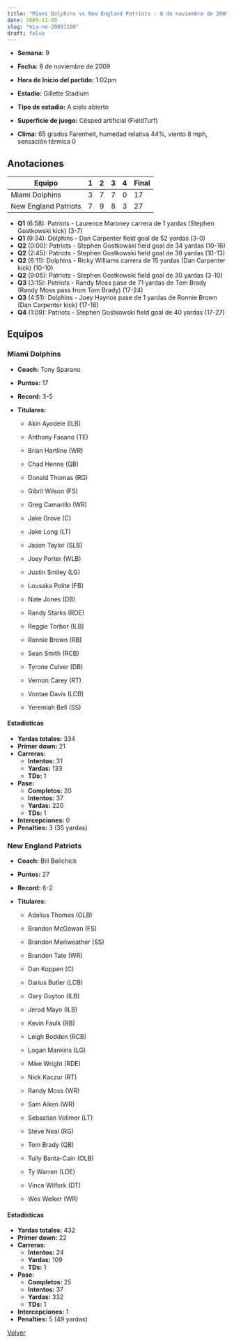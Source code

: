 ```yaml
---
title: "Miami Dolphins vs New England Patriots - 8 de noviembre de 2009"
date: 2009-11-08
slug: "mia-ne-20091108"
draft: false
---
```


* **Semana:** 9
* **Fecha:** 8 de noviembre de 2009

* **Hora de Inicio del partido:** 1:02pm
* **Estadio:** Gillette Stadium
* **Tipo de estadio:** A cielo abierto
* **Superficie de juego:** Césped artificial (FieldTurf)
* **Clima:** 65 grados Farenheit, humedad relativa 44%, viento 8 mph, sensación térmica 0





## Anotaciones
| Equipo | 1 | 2 | 3 | 4 | Final |
|--------|---|---|---|---|-------|
| Miami Dolphins  | 3 | 7 | 7 | 0  | 17 |
| New England Patriots  | 7 | 9 | 8 | 3  | 27 |
* **Q1** (6:58): Patriots - Laurence Maroney carrera de 1 yardas (Stephen Gostkowski kick) (3-7)
* **Q1** (9:34): Dolphins - Dan Carpenter field goal de 52 yardas (3-0)
* **Q2** (0:00): Patriots - Stephen Gostkowski field goal de 34 yardas (10-16)
* **Q2** (2:45): Patriots - Stephen Gostkowski field goal de 38 yardas (10-13)
* **Q2** (6:11): Dolphins - Ricky Williams carrera de 15 yardas (Dan Carpenter kick) (10-10)
* **Q2** (9:05): Patriots - Stephen Gostkowski field goal de 30 yardas (3-10)
* **Q3** (3:15): Patriots - Randy Moss pase de 71 yardas de Tom Brady (Randy Moss pass from Tom Brady) (17-24)
* **Q3** (4:51): Dolphins - Joey Haynos pase de 1 yardas de Ronnie Brown (Dan Carpenter kick) (17-16)
* **Q4** (1:09): Patriots - Stephen Gostkowski field goal de 40 yardas (17-27)


## Equipos


### Miami Dolphins
* **Coach:** Tony Sparano
* **Puntos:** 17
* **Record:** 3-5
* **Titulares:** 

  * Akin Ayodele (ILB) 

  * Anthony Fasano (TE) 

  * Brian Hartline (WR) 

  * Chad Henne (QB) 

  * Donald Thomas (RG) 

  * Gibril Wilson (FS) 

  * Greg Camarillo (WR) 

  * Jake Grove (C) 

  * Jake Long (LT) 

  * Jason Taylor (SLB) 

  * Joey Porter (WLB) 

  * Justin Smiley (LG) 

  * Lousaka Polite (FB) 

  * Nate Jones (DB) 

  * Randy Starks (RDE) 

  * Reggie Torbor (ILB) 

  * Ronnie Brown (RB) 

  * Sean Smith (RCB) 

  * Tyrone Culver (DB) 

  * Vernon Carey (RT) 

  * Vontae Davis (LCB) 

  * Yeremiah Bell (SS) 

#### Estadísticas
* **Yardas totales:** 334
* **Primer down:** 21
* **Carreras:**
  * **Intentos:** 31
  * **Yardas:** 133
  * **TDs:** 1
* **Pase:**
  * **Completos:** 20
  * **Intentos:** 37
  * **Yardas:** 220
  * **TDs:** 1
* **Intercepciones:** 0
* **Penalties:** 3 (35 yardas)

### New England Patriots
* **Coach:** Bill Belichick
* **Puntos:** 27
* **Record:** 6-2
* **Titulares:** 

  * Adalius Thomas (OLB) 

  * Brandon McGowan (FS) 

  * Brandon Meriweather (SS) 

  * Brandon Tate (WR) 

  * Dan Koppen (C) 

  * Darius Butler (LCB) 

  * Gary Guyton (ILB) 

  * Jerod Mayo (ILB) 

  * Kevin Faulk (RB) 

  * Leigh Bodden (RCB) 

  * Logan Mankins (LG) 

  * Mike Wright (RDE) 

  * Nick Kaczur (RT) 

  * Randy Moss (WR) 

  * Sam Aiken (WR) 

  * Sebastian Vollmer (LT) 

  * Steve Neal (RG) 

  * Tom Brady (QB) 

  * Tully Banta-Cain (OLB) 

  * Ty Warren (LDE) 

  * Vince Wilfork (DT) 

  * Wes Welker (WR) 

#### Estadísticas
* **Yardas totales:** 432
* **Primer down:** 22
* **Carreras:**
  * **Intentos:** 24
  * **Yardas:** 109
  * **TDs:** 1
* **Pase:**
  * **Completos:** 25
  * **Intentos:** 37
  * **Yardas:** 332
  * **TDs:** 1
* **Intercepciones:** 1
* **Penalties:** 5 (49 yardas)


[Volver](/historia/2009)
